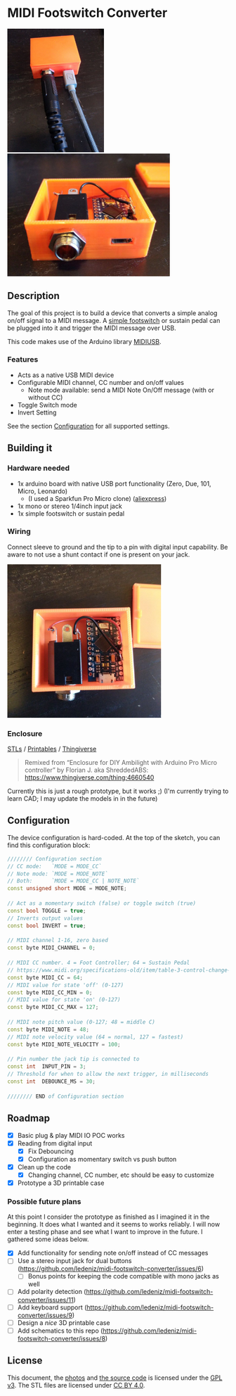 # MIDI Footswitch Converter

<a href="./img/midi-2.jpg"><img src="./img/midi-2.jpg" width=220 alt="Photo of a prototype enclosed and in use" /></a>
<a href="./img/midi-1.jpg"><img src="./img/midi-1.jpg" width=370 alt="Photo of a prototype enclosed with the top of the enclosure removed" /></a>

## Description
The goal of this project is to build a device that converts a simple analog on/off signal to a MIDI message. A [simple footswitch](https://archive.is/ykACL/2fbe0dc294888a247c4ef17947f29507e65076bb.jpg) or sustain pedal can be plugged into it and trigger the MIDI message over USB.

This code makes use of the Arduino library [MIDIUSB](https://github.com/arduino-libraries/MIDIUSB).

### Features
- Acts as a native USB MIDI device
- Configurable MIDI channel, CC number and on/off values
  - Note mode available: send a MIDI Note On/Off message (with or without CC)
- Toggle Switch mode
- Invert Setting

See the section [Configuration](#configuration) for all supported settings.

## Building it
### Hardware needed
- 1x arduino board with native USB port functionality (Zero, Due, 101, Micro, Leonardo)
  - (I used a Sparkfun Pro Micro clone) ([aliexpress](https://archive.is/I7Rhd))
- 1x mono or stereo 1/4inch input jack
- 1x simple footswitch or sustain pedal

### Wiring
Connect sleeve to ground and the tip to a pin with digital input capability. Be aware to not use a shunt contact if one is present on your jack.

<a href="./img/midi-3.jpg"><img src="./img/midi-3.jpg" width=350 alt="Photo of a prototype enclosure 3D printed and wired" /></a>

### Enclosure
[STLs](/stl/) /
[Printables](https://www.printables.com/model/449993-enclosure-for-pro-micro-quarter-inch-jack) / [Thingiverse](https://www.thingiverse.com/thing:5964743)
> Remixed from “Enclosure for DIY Ambilight with Arduino Pro Micro controller” by Florian J. aka ShreddedABS: https://www.thingiverse.com/thing:4660540

Currently this is just a rough prototype, but it works ;) (I'm currently trying to learn CAD; I may update the models in in the future)

## Configuration
The device configuration is hard-coded. At the top of the sketch, you can find this configuration block: 
```cpp
//////// Configuration section 
// CC mode:   `MODE = MODE_CC` 
// Note mode: `MODE = MODE_NOTE`
// Both:      `MODE = MODE_CC | NOTE_NOTE`
const unsigned short MODE = MODE_NOTE; 

// Act as a momentary switch (false) or toggle switch (true)
const bool TOGGLE = true;
// Inverts output values
const bool INVERT = true;

// MIDI channel 1-16, zero based
const byte MIDI_CHANNEL = 0;

// MIDI CC number. 4 = Foot Controller; 64 = Sustain Pedal
// https://www.midi.org/specifications-old/item/table-3-control-change-messages-data-bytes-2
const byte MIDI_CC = 64;
// MIDI value for state 'off' (0-127)
const byte MIDI_CC_MIN = 0;
// MIDI value for state 'on' (0-127)
const byte MIDI_CC_MAX = 127;

// MIDI note pitch value (0-127; 48 = middle C)
const byte MIDI_NOTE = 48;
// MIDI note velocity value (64 = normal, 127 = fastest)
const byte MIDI_NOTE_VELOCITY = 100;

// Pin number the jack tip is connected to
const int  INPUT_PIN = 3;
// Threshold for when to allow the next trigger, in milliseconds
const int  DEBOUNCE_MS = 30;

//////// END of Configuration section
```

## Roadmap
- [x] Basic plug & play MIDI IO POC works
- [x] Reading from digital input
  - [x] Fix Debouncing
  - [x] Configuration as momentary switch vs push button 
- [x] Clean up the code
  - [x] Changing channel, CC number, etc should be easy to customize
- [x] Prototype a 3D printable case

### Possible future plans
At this point I consider the prototype as finished as I imagined it in the beginning. It does what I wanted and it seems to works reliably. I will now enter a testing phase and see what I want to improve in the future. I gathered some ideas below.

- [x] Add functionality for sending note on/off instead of CC messages
- [ ] Use a stereo input jack for dual buttons (https://github.com/ledeniz/midi-footswitch-converter/issues/6)
  - [ ] Bonus points for keeping the code compatible with mono jacks as well
- [ ] Add polarity detection (https://github.com/ledeniz/midi-footswitch-converter/issues/11)
- [ ] Add keyboard support (https://github.com/ledeniz/midi-footswitch-converter/issues/9)
- [ ] Design a *nice* 3D printable case
- [ ] Add schematics to this repo (https://github.com/ledeniz/midi-footswitch-converter/issues/8)

## License
This document, the [photos](./img/) and [the source code](./midi_footswitch_converter.ino) is licensed under the [GPL v3](./LICENSE). The STL files are licensed under [CC BY 4.0](https://creativecommons.org/licenses/by/4.0/).
